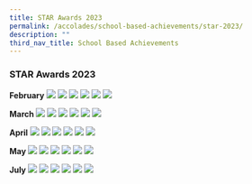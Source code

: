 ```yaml
---
title: STAR Awards 2023
permalink: /accolades/school-based-achievements/star-2023/
description: ""
third_nav_title: School Based Achievements
---
```

### STAR Awards 2023

**February**
![](/images/2023%20P1%20February%20STARA.jpg)
![](/images/2023%20P2%20February%20STARA.jpg)
![](/images/2023%20P3%20February%20STARA.jpg)
![](/images/2023%20P4%20February%20STARA.jpg)
![](/images/2023%20P5%20February%20STARA.jpg)
![](/images/2023%20P6%20February%20STARA.jpg)

**March**
![](/images/2023%20primary%201%20march%20stara.PNG)
![](/images/2023%20primary%202%20march%20stara.PNG)
![](/images/2023%20primary%203%20march%20stara.PNG)
![](/images/2023%20primary%204%20stara.PNG)
![](/images/2023%20primary%205%20stara.PNG)
![](/images/2023%20primary%206%20stara.PNG)

**April**
![](/images/p1%20april%202023.PNG)
![](/images/p2%20april%202023.PNG)
![](/images/p3%20april%202023.PNG)
![](/images/p4%20april%202023.PNG)
![](/images/p5%20april%202023.PNG)
![](/images/p6%20april%202023.PNG)

**May**
![](/images/STARA/May%202023/may%202023%20p1.PNG)
![](/images/STARA/May%202023/may%202023%20%20p2.PNG)
![](/images/STARA/May%202023/may%202023%20%20p3.PNG)
![](/images/STARA/May%202023/may%202023%20p4.PNG)
![](/images/STARA/May%202023/may%202023%20p5.PNG)
![](/images/STARA/May%202023/may%202023%20p6.PNG)

**July**
![](/images/STARA/July%202023/july%202023%20p1.PNG)
![](/images/STARA/July%202023/july%202023%20p2.PNG)
![](/images/STARA/July%202023/july%202023%20p3.PNG)
![](/images/STARA/July%202023/july%202023%20p4.PNG)
![](/images/STARA/July%202023/july%202023%20p5.PNG)
![](/images/STARA/July%202023/july%202023%20p6.PNG)
